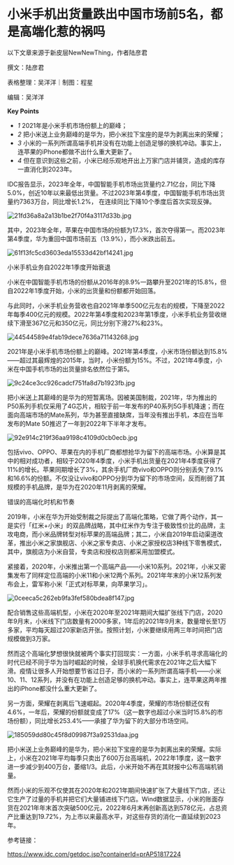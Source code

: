 # 小米手机出货量跌出中国市场前5名，都是高端化惹的祸吗

以下文章来源于新皮层NewNewThing，作者陆彦君

撰文：陆彦君

表格整理：吴洋洋｜制图：程星

编辑：吴洋洋

**Key Points**

  * _1_ 2021年是小米手机市场份额上的巅峰；
  * _2_ 把小米送上业务巅峰的是华为，把小米拉下宝座的是华为剥离出来的荣耀；
  * _3_ 小米的一系列所谓高端手机并没有在功能上创造足够的换机冲动。事实上，连苹果的iPhone都做不出什么重大更新了。
  * _4_ 但在意识到这些之前，小米已经乐观地开出上万家门店并铺货，造成的库存一直消化到2023年。

IDC报告显示，2023年全年，中国智能手机市场出货量约2.71亿台，同比下降5.0%，创近10年以来最低出货量。不过2023年第4季度，中国智能手机市场出货量约7363万台，同比增长1.2%，
在连续同比下降10个季度后首次实现反弹。

![21fd36a8a2a13b1be2f70f4a3117d33b.jpg](https://raw.githubusercontent.com/qqhsx/qqnews_image/main/2024/01/29/小米手机出货量跌出中国市场前5名，都是高端化惹的祸吗/21fd36a8a2a13b1be2f70f4a3117d33b.jpg)

其中，2023年全年，苹果在中国市场的份额为17.3%，首次夺得第一。而2023年第4季度，华为重回中国市场前五（13.9%），而小米跌出前五。

![61f13fc5cd3603eda15533d42bf14241.jpg](https://raw.githubusercontent.com/qqhsx/qqnews_image/main/2024/01/29/小米手机出货量跌出中国市场前5名，都是高端化惹的祸吗/61f13fc5cd3603eda15533d42bf14241.jpg)

小米手机业务自2022年1季度开始衰退

小米在中国智能手机市场的份额从2016年的8.9%一路攀升至2021年的15.8%，但自2022年1季度开始，小米的出货量和份额都开始回落。

与此同时，小米手机业务营收也自2021年单季500亿元左右的规模，下降至2022年每季400亿元的规模。2022年第4季度和2023年第1季度，小米手机业务营收继续下滑至367亿元和350亿元，同比分别下滑27%和23%。

![44544589e4fab19dece7636a71143268.jpg](https://raw.githubusercontent.com/qqhsx/qqnews_image/main/2024/01/29/小米手机出货量跌出中国市场前5名，都是高端化惹的祸吗/44544589e4fab19dece7636a71143268.jpg)

2021年是小米手机市场份额上的巅峰。2021年第4季度，小米市场份额达到15.8%——超过其最辉煌的2015年，当时，小米份额为15%。不过，2021年4季度，小米在中国手机市场的出货量排名依然位于第5。

![9c24ce3cc926cadcf751fa8d7b1923fb.jpg](https://raw.githubusercontent.com/qqhsx/qqnews_image/main/2024/01/29/小米手机出货量跌出中国市场前5名，都是高端化惹的祸吗/9c24ce3cc926cadcf751fa8d7b1923fb.jpg)

把小米送上其巅峰的是华为的短暂离场。因被美国制裁，2021年，华为推出的P50系列手机仅采用了4G芯片，相较于前一年发布的P40系列5G手机降速；而在面向高端市场的Mate系列，华为甚至直接缺席，当年没有推出手机，本应在当年发布的Mate
50推迟了一年到2022年下半年才发布。

![92e914c219f36aa9198c4109d0cb0ecb.jpg](https://raw.githubusercontent.com/qqhsx/qqnews_image/main/2024/01/29/小米手机出货量跌出中国市场前5名，都是高端化惹的祸吗/92e914c219f36aa9198c4109d0cb0ecb.jpg)

包括vivo、OPPO、苹果在内的手机厂商都想抢华为留下的高端市场。小米算是其中的相对成功者，相较于2020年4季度，小米手机出货量在2021年4季度获得了11%的增长。苹果同期增长了3%，其余手机厂商vivo和OPPO则分别丢失了9.1%和16.6%的份额。不仅没让vivo和OPPO分到华为留下的市场空间，反而削弱了其规模的手机品牌，是华为在2020年11月剥离的荣耀。

错误的高端化时机和节奏

2019年，小米在华为开始受制裁之际提出了高端化策略，它做了两个动作，其一是实行「红米+小米」的双品牌战略，其中红米作为专注于极致性价比的品牌，主攻电商，而小米品牌转型对标苹果的高端品牌；其二，小米自2019年启动渠道改革，推出小米之家旗舰店、小米之家专卖店、小米之家授权店3种线下零售模式，其中，旗舰店为小米自营，专卖店和授权店则都采用加盟模式。

紧接着，2020年，小米推出第一个高端产品——小米10系列。2021年，小米又密集发布了同样定位高端的小米11和小米12两个系列。2021年年末的小米12系列发布会上，雷军称小米「正式对标苹果，向苹果学习」。

![0ceeca5c262eb9fa3fef580bdea8f147.jpg](https://raw.githubusercontent.com/qqhsx/qqnews_image/main/2024/01/29/小米手机出货量跌出中国市场前5名，都是高端化惹的祸吗/0ceeca5c262eb9fa3fef580bdea8f147.jpg)

配合销售这些高端机型，小米在2020年至2021年期间大幅扩张线下门店，2020年9月末，小米线下门店数量有2000多家，1年后的2021年9月末，数量增长至1万多家，平均每天超过20家新店开张。按照计划，小米要继续用两三年时间把门店规模做到3万家。

然而这个高端化梦想很快就被两个事实打回现实：一方面，小米手机寻求高端化的时代已经不同于华为当时崛起的时候，全球手机换代需求在2021年之后大幅下滑。疫情让很多人开始想要节省过日子，而小米的一系列所谓高端手机——小米10、11、12系列，并没有在功能上创造足够的换机冲动。事实上，连苹果这两年推出的iPhone都没什么重大更新了。

另一方面，荣耀在剥离后飞速崛起。2020年4季度，荣耀的市场份额还仅有4.6%，一年后，荣耀的份额就变成了17%（这一数字也超过小米当时15.8%的市场份额），同比增长253.4%——承接了华为留下的大部分市场空间。

![185059dd80c45f8d09987f3a92531daa.jpg](https://raw.githubusercontent.com/qqhsx/qqnews_image/main/2024/01/29/小米手机出货量跌出中国市场前5名，都是高端化惹的祸吗/185059dd80c45f8d09987f3a92531daa.jpg)

把小米送上业务巅峰的是华为，把小米拉下宝座的是华为剥离出来的荣耀。实际上，小米在2021年平均每季只卖出了600万台高端机，2022年1季度，这一数字进一步减少到400万台，萎缩1/3。此后，小米开始不再在其财报中公布高端机销量。

然而小米的乐观不仅使其在2020年和2021年期间快速扩张了大量线下门店，还让它生产了过量的手机并把它们大量铺进线下门店。Wind数据显示，小米的账面存货在2021年年末首次突破500亿元，2022年6月末再创新高达到578亿元，占总资产比重达到19.72%，为上市以来最高水平，对这些存货的消化一直延续到2023年。

参考链接：

https://www.idc.com/getdoc.jsp?containerId=prAP51817224

